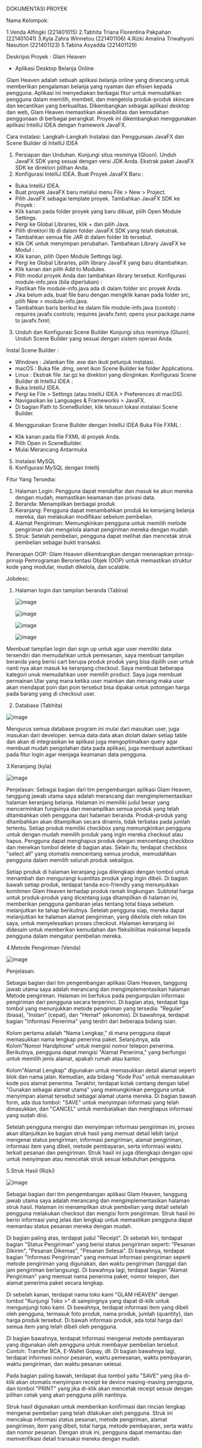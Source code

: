 DOKUMENTASI PROYEK

Nama Kelompok:

1.Venda Alfingki (221401015) 
2.Tabhita Triana Florentina Pakpahan (221401041) 
3.Kyla Zahra Winnetou (221401106) 
4.Rizki Amalina Triwahyuni Nasution (221401123) 
5.Tabina Asyadda (221401129) 

Deskripsi Proyek : Glam Heaven
 - Aplikasi Desktop Belanja Online

Glam Heaven adalah sebuah aplikasi belanja online yang dirancang untuk memberikan pengalaman belanja yang nyaman dan efisien kepada pengguna. Aplikasi ini menyediakan berbagai fitur untuk memudahkan pengguna dalam memilih, membeli, dan mengelola produk-produk skincare dan kecantikan yang berkualitas. Dikembangkan sebagai aplikasi desktop dan web, Glam Heaven memastikan aksesibilitas dan kemudahan penggunaan di berbagai perangkat.
Proyek ini dikembangkan menggunakan aplikasi IntelliJ IDEA dengan framework JavaFX.

Cara instalasi:
Langkah-Langkah Instalasi dan Penggunaan JavaFX dan Scene Builder di IntelliJ IDEA

1.	Persiapan dan Unduhan. 
Kunjungi situs resminya (Gluon). Unduh JavaFX SDK yang sesuai dengan versi JDK Anda.
Ekstrak paket JavaFX SDK ke direktori pilihan Anda.
2.	Konfigurasi IntelliJ IDEA.
Buat Proyek JavaFX Baru :
-	Buka IntelliJ IDEA.
-	Buat proyek JavaFX baru melalui menu File > New > Project.
-	Pilih JavaFX sebagai template proyek.
Tambahkan JavaFX SDK ke Proyek :
-	Klik kanan pada folder proyek yang baru dibuat, pilih Open Module Settings.
-	Pergi ke Global Libraries, klik + dan pilih Java.
-	Pilih direktori lib di dalam folder JavaFX SDK yang telah diekstrak.
-	Tambahkan semua file JAR di dalam folder lib tersebut.
-	Klik OK untuk menyimpan perubahan.
Tambahkan Library JavaFX ke Modul :
-	Klik kanan, pilih Open Module Settings lagi.
-	Pergi ke Global Libraries, pilih library JavaFX yang baru ditambahkan.
-	Klik kanan dan pilih Add to Modules.
-	Pilih modul proyek Anda dan tambahkan library tersebut.
Konfigurasi module-info.java (bila diperlukan) :
-	Pastikan file module-info.java ada di dalam folder src proyek Anda.
-	Jika belum ada, buat file baru dengan mengklik kanan pada folder src, pilih New > module-info.java.
-	Tambahkan baris berikut ke dalam file module-info.java (contoh) :
requires javafx.controls;
requires javafx.fxml;
opens your.package.name to javafx.fxml;
3.	Unduh dan Konfigurasi Scene Builder
Kunjungi situs resminya (Gluon). Unduh Scene Builder yang sesuai dengan sistem operasi 
Anda.

Instal Scene Builder :
-	Windows : Jalankan file .exe dan ikuti petunjuk instalasi.
-	macOS : Buka file .dmg, seret ikon Scene Builder ke folder Applications.
-	Linux : Ekstrak file .tar.gz ke direktori yang diinginkan.
Konfigurasi Scene Builder di IntelliJ IDEA :
-	Buka IntelliJ IDEA.
-	Pergi ke File > Settings (atau IntelliJ IDEA > Preferences di macOS).
-	Navigasikan ke Languages & Frameworks > JavaFX.
-	Di bagian Path to SceneBuilder, klik telusuri lokasi instalasi Scene Builder.
4. 	Menggunakan Scene Builder dengan IntelliJ IDEA
Buka File FXML :
-	Klik kanan pada file FXML di proyek Anda.
-	Pilih Open in SceneBuilder.
-	Mulai Merancang Antarmuka
5. Instalasi MySQL
6. Konfigurasi MySQL dengan Intellij

Fitur Yang Tersedia:

1.	Halaman Login: Pengguna dapat mendaftar dan masuk ke akun mereka dengan mudah, memastikan keamanan dan privasi data.
2.	Beranda: Menampilkan berbagai produk
3.	Keranjang: Pengguna dapat menambahkan produk ke keranjang belanja mereka, dan melakukan modifikasi sebelum pembelian.
4.	Alamat Pengiriman: Memungkinkan pengguna untuk memilih metode pengiriman dan mengelola alamat pengiriman mereka dengan mudah.
5.	Struk: Setelah pembelian, pengguna dapat melihat dan mencetak struk pembelian sebagai bukti transaksi.

Penerapan OOP: 
Glam Heaven dikembangkan dengan menerapkan prinsip-prinsip Pemrograman Berorientasi Objek (OOP) untuk memastikan struktur kode yang modular, mudah dikelola, dan scalable.

Jobdesc:

1. Halaman login dan tampilan beranda (Tabina)
   
   ![image](https://github.com/tabinasydaa/UAS_PBO_GlamHeaven/assets/151441034/73b5771d-b4b7-41b2-a399-e079e8fc7eac)


   ![image](https://github.com/tabinasydaa/UAS_PBO_GlamHeaven/assets/151441034/e7d909ad-0ac5-4312-a578-74a89582d3f9)




   ![image](https://github.com/tabinasydaa/UAS_PBO_GlamHeaven/assets/151441034/3ef3549f-82db-487a-9dd4-982cf01e1ad4)


   ![image](https://github.com/tabinasydaa/UAS_PBO_GlamHeaven/assets/151441034/d36da949-8975-40ff-adda-048f0cd55eda)


   
Membuat tampilan login dan sign up untuk agar user memiliki data tersendiri dan memudahkan untuk pemesanan, saya membuat tampilan beranda yang berisi cart berupa produk produk yang bisa dipilih user untuk nanti nya akan masuk ke keranjang checkout. Saya membuat beberapa kategori unuk memudahkan user memilih product. Saya juga membuat permainan Ular yang mana ketika user mainkan dan menang maka user akan mendapat poin dan poin tersebut bisa dipakai untuk potongan harga pada barang yang di checkout user. 
    
2.  Database (Tabhita)

   
   ![image](https://github.com/tabinasydaa/UAS_PBO_GlamHeaven/assets/151441034/93629d00-7378-4b13-a9a4-fea3455b990f)

   
Mengurus semua database program ini mulai dari masukan user, juga masukan dari developer. semua data data akan diolah dalam setiap table dan akan di integrasikan ke aplikasi juga mengoptimalkan query agar membuat mudah pengolahan data pada aplikasi, juga membuat autentikasi pada fitur login agar menjaga keamanan data pengguna.

3.Keranjang (kyla) 



![image](https://github.com/tabinasydaa/UAS_PBO_GlamHeaven/assets/151441034/bda2346e-ab5a-475e-997a-f33e07bf10af)



Penjelasan:
Sebagai bagian dari tim pengembangan aplikasi Glam Heaven, tanggung jawab utama saya adalah merancang dan mengimplementasikan halaman keranjang belanja. Halaman ini memiliki judul besar yang mencerminkan fungsinya dan menampilkan semua produk yang telah ditambahkan oleh pengguna dari halaman beranda. Produk-produk yang ditambahkan akan ditampilkan secara dinamis, tidak terbatas pada jumlah tertentu. Setiap produk memiliki checkbox yang memungkinkan pengguna untuk dengan mudah memilih produk yang ingin mereka checkout atau hapus. Pengguna dapat menghapus produk dengan mencentang checkbox dan menekan tombol delete di bagian atas. Selain itu, terdapat checkbox "select all" yang otomatis mencentang semua produk, memudahkan pengguna dalam memilih seluruh produk sekaligus.

Setiap produk di halaman keranjang juga dilengkapi dengan tombol untuk menambah dan mengurangi kuantitas produk yang ingin dibeli. Di bagian bawah setiap produk, terdapat tanda eco-friendly yang menunjukkan komitmen Glam Heaven terhadap produk ramah lingkungan. Subtotal harga untuk produk-produk yang dicentang juga ditampilkan di halaman ini, memberikan pengguna gambaran jelas tentang total biaya sebelum melanjutkan ke tahap berikutnya. Setelah pengguna siap, mereka dapat melanjutkan ke halaman alamat pengiriman, yang dikelola oleh rekan tim saya, untuk menyelesaikan proses checkout. Halaman keranjang ini didesain untuk memberikan kemudahan dan fleksibilitas maksimal kepada pengguna dalam mengatur pembelian mereka.

4.Metode Pengiriman (Venda) 


     
![image](https://github.com/tabinasydaa/UAS_PBO_GlamHeaven/assets/151441034/04773043-c34a-4024-9358-159c1e7fe50e)





Penjelasan:

Sebagai bagian dari tim pengembangan aplikasi Glam Heaven, tanggung jawab utama saya adalah merancang dan mengimplementasikan halaman Metode pengiriman. 
Halaman ini berfokus pada pengumpulan informasi pengiriman dari pengguna secara terperinci. 
Di bagian atas, terdapat tiga tombol yang menunjukkan metode pengiriman yang tersedia: "Reguler" (biasa), "Instan" (cepat), dan "Hemat" (ekonomis). Di bawahnya, terdapat bagian "Informasi Penerima" yang terdiri dari beberapa bidang isian. 

Kolom pertama adalah "Nama Lengkap," di mana pengguna dapat memasukkan nama lengkap penerima paket. Selanjutnya, ada Kolom"Nomor Handphone" untuk mengisi nomor telepon penerima. Berikutnya, pengguna dapat mengisi "Alamat Penerima," yang berfungsi untuk memilih jenis alamat, apakah rumah atau kantor. 

Kolom"Alamat Lengkap" digunakan untuk memasukkan detail alamat seperti blok dan nama jalan. Kemudian, ada bidang "Kode Pos" untuk memasukkan kode pos alamat penerima. Terakhir, terdapat kotak centang dengan label "Gunakan sebagai alamat utama" yang memungkinkan pengguna untuk menyimpan alamat tersebut sebagai alamat utama mereka. Di bagian bawah form, ada dua tombol: "SAVE" untuk menyimpan informasi yang telah dimasukkan, dan "CANCEL" untuk membatalkan dan menghapus informasi yang sudah diisi. 

Setelah pengguna mengisi dan menyimpan informasi pengiriman ini, proses akan dilanjutkan ke bagian struk hasil yang memuat detail lebih lanjut mengenai status pengiriman, informasi pengiriman, alamat pengiriman, informasi item yang dibeli, metode pembayaran, serta informasi waktu terkait pesanan dan pengiriman. Struk hasil ini juga dilengkapi dengan opsi untuk menyimpan atau mencetak struk sesuai kebutuhan pengguna.

 5.Struk Hasil (Rizki)



 
![image](https://github.com/tabinasydaa/UAS_PBO_GlamHeaven/assets/151441034/2a63c31e-1716-4b8d-99fb-16d452f44668)



Sebagai bagian dari tim pengembangan aplikasi Glam Heaven, tanggung jawab utama saya adalah merancang dan mengimplementasikan halaman struk hasil. Halaman ini menampilkan struk pembelian yang detail setelah pengguna melakukan checkout dan mengisi form pengiriman. Struk hasil ini berisi informasi yang jelas dan lengkap untuk memastikan pengguna dapat memantau status pesanan mereka dengan mudah.

Di bagian paling atas, terdapat judul "Receipt". Di sebelah kiri, terdapat bagian "Status Pengiriman" yang berisi status pengiriman seperti: "Pesanan Dikirim", "Pesanan Dikemas", "Pesanan Selesai". Di bawahnya, terdapat bagian "Informasi Pengiriman" yang memuat informasi pengiriman seperti metode pengiriman yang digunakan, dan waktu pengiriman (tanggal dan jam pengiriman berlangsung). Di bawahnya lagi, terdapat bagian "Alamat Pengiriman" yang memuat nama penerima paket, nomor telepon, dan alamat penerima paket secara lengkap.

Di sebelah kanan, terdapat nama toko kami "GLAM HEAVEN" dengan tombol "Kunjungi Toko >" di sampingnya yang dapat di-klik untuk mengunjungi toko kami. Di bawahnya, terdapat informasi item yang dibeli oleh pengguna, termasuk foto produk, nama produk, jumlah (quantity), dan harga produk tersebut. Di bawah informasi produk, ada total harga dari semua item yang telah dibeli oleh pengguna.

Di bagian bawahnya, terdapat informasi mengenai metode pembayaran yang digunakan oleh pengguna untuk membayar pembelian tersebut. Contoh: Transfer BCA, E-Wallet Gopay, dll. Di bagian bawahnya lagi, terdapat informasi nomor pesanan, waktu pemesanan, waktu pembayaran, waktu pengiriman, dan waktu pesanan selesai.

Pada bagian paling bawah, terdapat dua tombol yaitu "SAVE" yang jika di-klik akan otomatis menyimpan receipt ke device masing-masing pengguna, dan tombol "PRINT" yang jika di-klik akan mencetak receipt sesuai dengan pilihan cetak yang akan pengguna pilih nantinya.

Struk hasil digunakan untuk memberikan konfirmasi dan rincian lengkap mengenai pembelian yang telah dilakukan oleh pengguna. Struk ini mencakup informasi status pesanan, metode pengiriman, alamat pengiriman, item yang dibeli, total harga, metode pembayaran, serta waktu dan nomor pesanan. Dengan struk ini, pengguna dapat memantau dan memverifikasi detail transaksi mereka dengan mudah.
